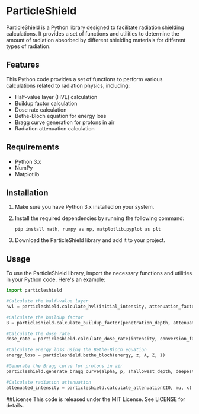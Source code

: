# ParticleShield

ParticleShield is a Python library designed to facilitate radiation shielding calculations. It provides a set of functions and utilities to determine the amount of radiation absorbed by different shielding materials for different types of radiation.

## Features

This Python code provides a set of functions to perform various calculations related to radiation physics, including:

- Half-value layer (HVL) calculation
- Buildup factor calculation
- Dose rate calculation
- Bethe-Bloch equation for energy loss
- Bragg curve generation for protons in air
- Radiation attenuation calculation

## Requirements

- Python 3.x
- NumPy
- Matplotlib

## Installation

1. Make sure you have Python 3.x installed on your system.

2. Install the required dependencies by running the following command:

   ```shell
   pip install math, numpy as np, matplotlib.pyplot as plt
   
3. Download the ParticleShield library and add it to your project.


## Usage
To use the ParticleShield library, import the necessary functions and utilities in your Python code. Here's an example:
```python
import particleshield

#Calculate the half-value layer
hvl = particleshield.calculate_hvl(initial_intensity, attenuation_factor)

#Calculate the buildup factor
B = particleshield.calculate_buildup_factor(penetration_depth, attenuation_factor)

#Calculate the dose rate
dose_rate = particleshield.calculate_dose_rate(intensity, conversion_factor, time, distance)

#Calculate energy loss using the Bethe-Bloch equation
energy_loss = particleshield.bethe_bloch(energy, z, A, Z, I)

#Generate the Bragg curve for protons in air
particleshield.generate_bragg_curve(alpha, p, shallowest_depth, deepest_depth)

#Calculate radiation attenuation
attenuated_intensity = particleshield.calculate_attenuation(I0, mu, x)
```

##License
This code is released under the MIT License. See LICENSE for details.
